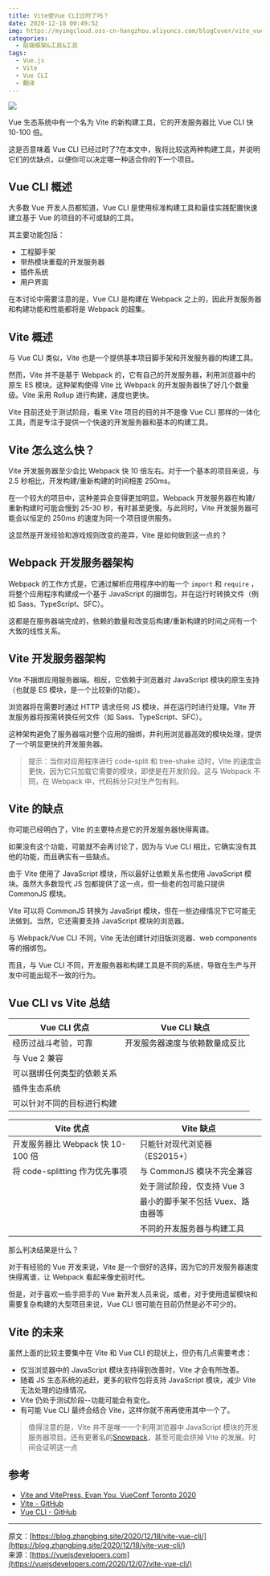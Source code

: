 ```yaml
---
title: Vite使Vue CLI过时了吗？
date: 2020-12-18 00:49:52
img: https://myimgcloud.oss-cn-hangzhou.aliyuncs.com/blogCover/vite_vue_cli.jpg
categories:
  - 前端框架&工具&工具
tags:
  - Vue.js
  - Vite
  - Vue CLI
  - 翻译
---
```


![](https://myimgcloud.oss-cn-hangzhou.aliyuncs.com/blogCover/vite_vue_cli.jpg)

Vue 生态系统中有一个名为 Vite 的新构建工具，它的开发服务器比 Vue CLI 快 10-100 倍。

这是否意味着 Vue CLI 已经过时了?在本文中，我将比较这两种构建工具，并说明它们的优缺点，以便你可以决定哪一种适合你的下一个项目。

<!-- more -->

## Vue CLI 概述

大多数 Vue 开发人员都知道，Vue CLI 是使用标准构建工具和最佳实践配置快速建立基于 Vue 的项目的不可或缺的工具。

其主要功能包括：

- 工程脚手架
- 带热模块重载的开发服务器
- 插件系统
- 用户界面

在本讨论中需要注意的是，Vue CLI 是构建在 Webpack 之上的，因此开发服务器和构建功能和性能都将是 Webpack 的超集。

## Vite 概述

与 Vue CLI 类似，Vite 也是一个提供基本项目脚手架和开发服务器的构建工具。

然而，Vite 并不是基于 Webpack 的，它有自己的开发服务器，利用浏览器中的原生 ES 模块。这种架构使得 Vite 比 Webpack 的开发服务器快了好几个数量级。Vite 采用 Rollup 进行构建，速度也更快。

Vite 目前还处于测试阶段，看来 Vite 项目的目的并不是像 Vue CLI 那样的一体化工具，而是专注于提供一个快速的开发服务器和基本的构建工具。

## Vite 怎么这么快？

Vite 开发服务器至少会比 Webpack 快 10 倍左右。对于一个基本的项目来说，与 2.5 秒相比，开发构建/重新构建的时间相差 250ms。

在一个较大的项目中，这种差异会变得更加明显。Webpack 开发服务器在构建/重新构建时可能会慢到 25-30 秒，有时甚至更慢。与此同时，Vite 开发服务器可能会以恒定的 250ms 的速度为同一个项目提供服务。

这显然是开发经验和游戏规则改变的差异，Vite 是如何做到这一点的？

## Webpack 开发服务器架构

Webpack 的工作方式是，它通过解析应用程序中的每一个 `import` 和 `require` ，将整个应用程序构建成一个基于 JavaScript 的捆绑包，并在运行时转换文件（例如 Sass、TypeScript、SFC）。

这都是在服务器端完成的，依赖的数量和改变后构建/重新构建的时间之间有一个大致的线性关系。

## Vite 开发服务器架构

Vite 不捆绑应用服务器端。相反，它依赖于浏览器对 JavaScript 模块的原生支持（也就是 ES 模块，是一个比较新的功能）。

浏览器将在需要时通过 HTTP 请求任何 JS 模块，并在运行时进行处理。Vite 开发服务器将按需转换任何文件（如 Sass、TypeScript、SFC）。

这种架构避免了服务器端对整个应用的捆绑，并利用浏览器高效的模块处理，提供了一个明显更快的开发服务器。

> 提示：当你对应用程序进行 code-split 和 tree-shake 动时，Vite 的速度会更快，因为它只加载它需要的模块，即使是在开发阶段。这与 Webpack 不同，在 Webpack 中，代码拆分只对生产包有利。

## Vite 的缺点

你可能已经明白了，Vite 的主要特点是它的开发服务器快得离谱。

如果没有这个功能，可能就不会再讨论了，因为与 Vue CLI 相比，它确实没有其他的功能，而且确实有一些缺点。

由于 Vite 使用了 JavaScript 模块，所以最好让依赖关系也使用 JavaScript 模块。虽然大多数现代 JS 包都提供了这一点，但一些老的包可能只提供 CommonJS 模块。

Vite 可以将 CommonJS 转换为 JavaSript 模块，但在一些边缘情况下它可能无法做到。当然，它还需要支持 JavaScript 模块的浏览器。

与 Webpack/Vue CLI 不同，Vite 无法创建针对旧版浏览器、web components 等的捆绑包。

而且，与 Vue CLI 不同，开发服务器和构建工具是不同的系统，导致在生产与开发中可能出现不一致的行为。

## Vue CLI vs Vite 总结

| Vue CLI 优点               | Vue CLI 缺点                   |
| -------------------------- | ------------------------------ |
| 经历过战斗考验，可靠       | 开发服务器速度与依赖数量成反比 |
| 与 Vue 2 兼容              |                                |
| 可以捆绑任何类型的依赖关系 |                                |
| 插件生态系统               |                                |
| 可以针对不同的目标进行构建 |                                |

| Vite 优点                         | Vite 缺点                         |
| --------------------------------- | --------------------------------- |
| 开发服务器比 Webpack 快 10-100 倍 | 只能针对现代浏览器（ES2015+）     |
| 将 code-splitting 作为优先事项    | 与 CommonJS 模块不完全兼容        |
|                                   | 处于测试阶段，仅支持 Vue 3        |
|                                   | 最小的脚手架不包括 Vuex、路由器等 |
|                                   | 不同的开发服务器与构建工具        |

那么判决结果是什么？

对于有经验的 Vue 开发来说，Vite 是一个很好的选择，因为它的开发服务器速度快得离谱，让 Webpack 看起来像史前时代。

但是，对于喜欢一些手把手的 Vue 新开发人员来说，或者，对于使用遗留模块和需要复杂构建的大型项目来说，Vue CLI 很可能在目前仍然是必不可少的。

## Vite 的未来

虽然上面的比较主要集中在 Vite 和 Vue CLI 的现状上，但仍有几点需要考虑：

- 仅当浏览器中的 JavaScript 模块支持得到改善时，Vite 才会有所改善。
- 随着 JS 生态系统的追赶，更多的软件包将支持 JavaScript 模块，减少 Vite 无法处理的边缘情况。
- Vite 仍处于测试阶段--功能可能会有变化。
- 有可能 Vue CLI 最终会结合 Vite，这样你就不用再使用其中一个了。

> 值得注意的是，Vite 并不是唯一一个利用浏览器中 JavaScript 模块的开发服务器项目。还有更著名的[Snowpack](https://www.snowpack.dev/)，甚至可能会挤掉 Vite 的发展。时间会证明这一点

## 参考

- [Vite and VitePress, Evan You, VueConf Toronto 2020](https://www.youtube.com/watch?v=xXrhg26VCSc)
- [Vite - GitHub](https://github.com/vitejs/vite)
- [Vue CLI - GitHub](https://github.com/vuejs/vue-cli)

---

原文：[https://blog.zhangbing.site/2020/12/18/vite-vue-cli/](https://blog.zhangbing.site/2020/12/18/vite-vue-cli/)  
来源：[https://vuejsdevelopers.com](https://vuejsdevelopers.com/2020/12/07/vite-vue-cli/)
